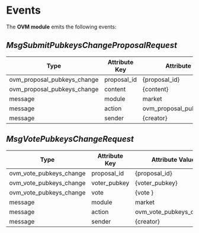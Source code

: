 # **Events**

The **OVM module** emits the following events:

## *MsgSubmitPubkeysChangeProposalRequest*

| **Type**                    | **Attribute Key**         |      **Attribute Value**      |
|-----------------------------|---------------------------|-------------------------------|
| ovm_proposal_pubkeys_change | proposal_id               | {proposal_id}                 |
| ovm_proposal_pubkeys_change | content                   | {content}                     |
| message                     | module                    | market                        |
| message                     | action                    | ovm_proposal_pubkeys_change   |
| message                     | sender                    | {creator}                     |

## *MsgVotePubkeysChangeRequest*

| **Type**                    | **Attribute Key**         |      **Attribute Value**      |
|-----------------------------|---------------------------|-------------------------------|
| ovm_vote_pubkeys_change     | proposal_id               | {proposal_id}                 |
| ovm_vote_pubkeys_change     | voter_pubkey              | {voter_pubkey}                |
| ovm_vote_pubkeys_change     | vote                      | {vote        }                |
| message                     | module                    | market                        |
| message                     | action                    | ovm_vote_pubkeys_change       |
| message                     | sender                    | {creator}                     |
